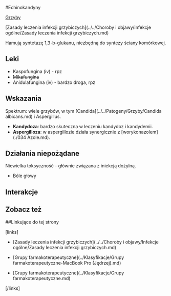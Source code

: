 #Echinokandyny

[Grzyby](../../Patogeny/Grzyby/Grzyby.md)

[Zasady leczenia infekcji grzybiczych](../../Choroby i objawy/Infekcje ogólne/Zasady leczenia infekcji grzybiczych.md)



Hamują syntetazę 1,3-b-glukanu, niezbędną do syntezy ściany komórkowej.



## Leki

- Kaspofungina (iv) - rpz
- ~~Mikafungina~~
- Anidulafungina (iv) - bardzo droga, rpz




## Wskazania

Spektrum: wiele grzybów, w tym [Candida](../../Patogeny/Grzyby/Candida albicans.md) i Aspergillus.

- **Kandydoza**: bardzo skuteczna w leczeniu kandydoz i kandydemii.
- **Aspergilloza**: w aspergillozie działa synergicznie z [worykonazolem](./034 Azole.md).



## Działania niepożądane

Niewielka toksyczność - głównie związana z iniekcją dożylną.

- Bóle głowy



## Interakcje



## Zobacz też




##Linkujące do tej strony

[links]

- [Zasady leczenia infekcji grzybiczych](../../Choroby i objawy/Infekcje ogólne/Zasady leczenia infekcji grzybiczych.md)

- [Grupy farmakoterapeutyczne](../Klasyfikacje/Grupy farmakoterapeutyczne-MacBook Pro (Jędrzej).md)

- [Grupy farmakoterapeutyczne](../Klasyfikacje/Grupy farmakoterapeutyczne.md)


[/links]











